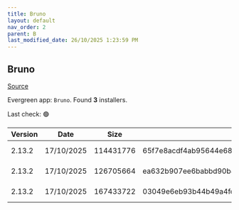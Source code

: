 ```yaml
---
title: Bruno
layout: default
nav_order: 2
parent: B
last_modified_date: 26/10/2025 1:23:59 PM
---
```


## Bruno

[Source](https://www.usebruno.com/)

Evergreen app: `Bruno`. Found **3** installers.

Last check: 🟢

| Version | Date       | Size      | Sha256                                                           | Architecture | InstallerType | Type | URI                                                                                                                                                                          |
| ------- | ---------- | --------- | ---------------------------------------------------------------- | ------------ | ------------- | ---- | ---------------------------------------------------------------------------------------------------------------------------------------------------------------------------- |
| 2.13.2  | 17/10/2025 | 114431776 | 65f7e8acdf4ab95644e6867ea7ac9efff6520eb31d86379f4f82f6b5b2a06085 | x64          | Default       | exe  | [https://github.com/usebruno/bruno/releases/download/v2.13.2/bruno_2.13.2_x64_win.exe](https://github.com/usebruno/bruno/releases/download/v2.13.2/bruno_2.13.2_x64_win.exe) |
| 2.13.2  | 17/10/2025 | 126705664 | ea632b907ee6babbd90b42a52f4685929b110fe2955842384f558baf2b3eebb8 | x64          | Default       | msi  | [https://github.com/usebruno/bruno/releases/download/v2.13.2/bruno_2.13.2_x64_win.msi](https://github.com/usebruno/bruno/releases/download/v2.13.2/bruno_2.13.2_x64_win.msi) |
| 2.13.2  | 17/10/2025 | 167433722 | 03049e6eb93b44b49a4fd6c1fbf43eb5ff74ce71801f0e177ce3ce322eb3c3a1 | x64          | Default       | zip  | [https://github.com/usebruno/bruno/releases/download/v2.13.2/bruno_2.13.2_x64_win.zip](https://github.com/usebruno/bruno/releases/download/v2.13.2/bruno_2.13.2_x64_win.zip) |
